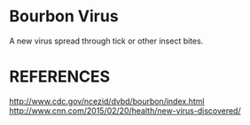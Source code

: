 Bourbon Virus
===========
A new virus spread through tick or other insect bites.

REFERENCES
==========
http://www.cdc.gov/ncezid/dvbd/bourbon/index.html
http://www.cnn.com/2015/02/20/health/new-virus-discovered/


